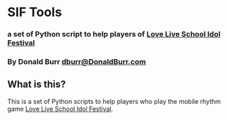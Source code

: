# SIF Tools
### a set of Python script to help players of [Love Live School Idol Festival](http://www.school-fes.klabgames.net)
### By Donald Burr <dburr@DonaldBurr.com>

## What is this?

This is a set of Python scripts to help players who play the mobile rhythm game [Love Live School Idol Festival](http://www.school-fes.klabgames.net).